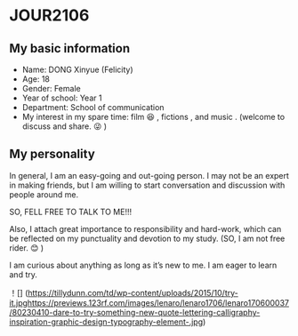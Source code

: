 # JOUR2106

## My basic information

* Name: DONG Xinyue (Felicity)
* Age: 18
* Gender: Female
* Year of school: Year 1
* Department: School of communication
* My interest in my spare time: film :satisfied: , fictions , and music . (welcome to discuss and share. :stuck_out_tongue_winking_eye: ) 

## My personality 

In general, I am an easy-going and out-going person. I may not be an expert in making friends, but I am willing to start conversation and discussion with people around me. 

SO, FELL FREE TO TALK TO ME!!!

Also, I attach great importance to responsibility and hard-work, which can be reflected on my punctuality and devotion to my study. (SO, I am not free rider. :blush: ) 

I am curious about anything as long as it’s new to me. I am eager to learn and try. 

！[]
(https://tillydunn.com/td/wp-content/uploads/2015/10/try-it.jpghttps://previews.123rf.com/images/lenaro/lenaro1706/lenaro170600037/80230410-dare-to-try-something-new-quote-lettering-calligraphy-inspiration-graphic-design-typography-element-.jpg)

